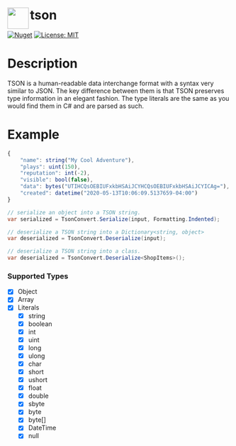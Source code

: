 # <img align="left" width="48" height="48" src="https://i.imgur.com/HS4N2PR.png" />tson
[![Nuget](https://img.shields.io/nuget/v/tson.svg)](https://www.nuget.org/packages/tson/)
[![License: MIT](https://img.shields.io/badge/license-MIT-blue.svg)](https://opensource.org/licenses/MIT)

# Description
TSON is a human-readable data interchange format with a syntax very similar to JSON. The key difference between them is that TSON preserves type information in an elegant fashion. The type literals are the same as you would find them in C# and are parsed as such.

# Example
```js
{
    "name": string("My Cool Adventure"),
    "plays": uint(150),
    "reputation": int(-2),
    "visible": bool(false),
    "data": bytes("UTIHCQsOEBIUFxkbHSAiJCYHCQsOEBIUFxkbHSAiJCYICAg="),
    "created": datetime("2020-05-13T10:06:09.5137659-04:00")
}
``` 
```cs
// serialize an object into a TSON string.
var serialized = TsonConvert.Serialize(input, Formatting.Indented);

// deserialize a TSON string into a Dictionary<string, object>
var deserialized = TsonConvert.Deserialize(input);

// deserialize a TSON string into a class.
var deserialized = TsonConvert.Deserialize<ShopItems>();
```

### Supported Types
- [x] Object
- [x] Array
- [x] Literals
  - [x] string
  - [x] boolean
  - [x] int
  - [x] uint
  - [x] long
  - [x] ulong
  - [x] char
  - [x] short
  - [x] ushort
  - [x] float
  - [x] double
  - [x] sbyte
  - [x] byte
  - [x] byte[]
  - [x] DateTime
  - [x] null
